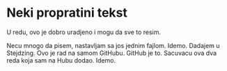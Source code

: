 # Neki propratini tekst

U redu, ovo je dobro uradjeno i mogu da sve to resim.

Necu mnogo da pisem, nastavljam sa jos jednim fajlom.
Idemo.
Dadajem u Stejdzing.
Ovo je rad na samom GitHubu.
GitHub je to. Sacuvacu ova dva reda koja sam na Hubu dodao. Idemo.
